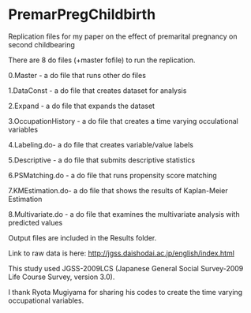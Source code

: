 # PremarPregChildbirth
Replication files for my paper on the effect of premarital pregnancy on second childbearing

There are 8 do files (+master fofile) to run the replication.

0.Master - a do file that runs other do files

1.DataConst - a do file that creates dataset for analysis

2.Expand - a do file that expands the dataset 

3.OccupationHistory - a do file that creates a time varying occulational variables

4.Labeling.do- a do file that creates variable/value labels

5.Descriptive - a do file that submits descriptive statistics

6.PSMatching.do - a do file that runs propensity score matching

7.KMEstimation.do- a do file that shows the results of Kaplan-Meier Estimation

8.Multivariate.do - a do file that examines the multivariate analysis with predicted values

Output files are included in the Results folder.

Link to raw data is here: http://jgss.daishodai.ac.jp/english/index.html

This study used JGSS-2009LCS (Japanese General Social Survey-2009 Life Course Survey, version 3.0).

I thank Ryota Mugiyama for sharing his codes to create the time varying occupational variables.
